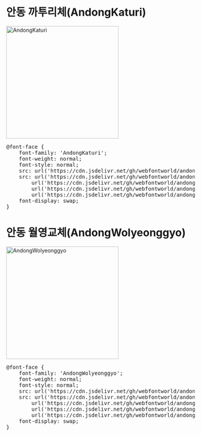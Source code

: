 # 안동 까투리체(AndongKaturi)

<a href="https://wess.tistory.com/246" target="_blank">
    <img src="https://webfontworld.github.io/andong/AndongKaturi.jpg" alt="AndongKaturi" style="width:300px">
</a>

<pre>
@font-face {
    font-family: 'AndongKaturi';
    font-weight: normal;
    font-style: normal;
    src: url('https://cdn.jsdelivr.net/gh/webfontworld/andong/AndongKaturi.eot');
    src: url('https://cdn.jsdelivr.net/gh/webfontworld/andong/AndongKaturi.eot?#iefix') format('embedded-opentype'),
        url('https://cdn.jsdelivr.net/gh/webfontworld/andong/AndongKaturi.woff2') format('woff2'),
        url('https://cdn.jsdelivr.net/gh/webfontworld/andong/AndongKaturi.woff') format('woff'),
        url('https://cdn.jsdelivr.net/gh/webfontworld/andong/AndongKaturi.ttf') format("truetype");
    font-display: swap;
}
</pre>

# 안동 월영교체(AndongWolyeonggyo)

<a href="https://wess.tistory.com/247" target="_blank">
    <img src="https://webfontworld.github.io/andong/AndongWolyeonggyo.jpg" alt="AndongWolyeonggyo" style="width:300px">
</a>
<pre>
@font-face {
    font-family: 'AndongWolyeonggyo';
    font-weight: normal;
    font-style: normal;
    src: url('https://cdn.jsdelivr.net/gh/webfontworld/andong/AndongWolyeonggyo.eot');
    src: url('https://cdn.jsdelivr.net/gh/webfontworld/andong/AndongWolyeonggyo.eot?#iefix') format('embedded-opentype'),
        url('https://cdn.jsdelivr.net/gh/webfontworld/andong/AndongWolyeonggyo.woff2') format('woff2'),
        url('https://cdn.jsdelivr.net/gh/webfontworld/andong/AndongWolyeonggyo.woff') format('woff'),
        url('https://cdn.jsdelivr.net/gh/webfontworld/andong/AndongWolyeonggyo.ttf') format("truetype");
    font-display: swap;
}
</pre>
